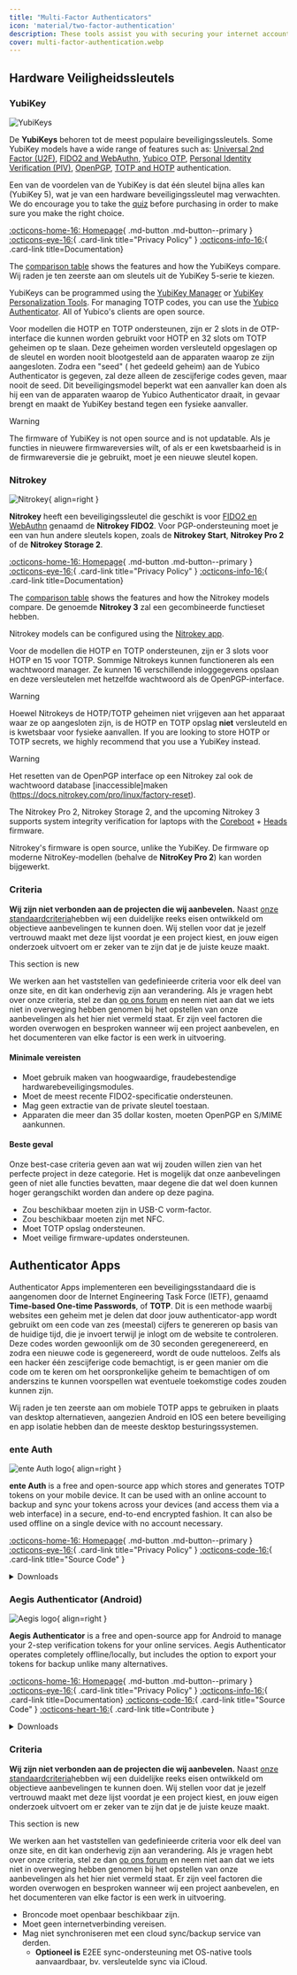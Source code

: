 ```yaml
---
title: "Multi-Factor Authenticators"
icon: 'material/two-factor-authentication'
description: These tools assist you with securing your internet accounts with Multi-Factor Authentication without sending your secrets to a third-party.
cover: multi-factor-authentication.webp
---
```


## Hardware Veiligheidssleutels

### YubiKey

<div class="admonition recommendation" markdown>

![YubiKeys](assets/img/multi-factor-authentication/yubikey.png)

De **YubiKeys** behoren tot de meest populaire beveiligingssleutels. Some YubiKey models have a wide range of features such as: [Universal 2nd Factor (U2F)](https://en.wikipedia.org/wiki/Universal_2nd_Factor), [FIDO2 and WebAuthn](basics/multi-factor-authentication.md#fido-fast-identity-online), [Yubico OTP](basics/multi-factor-authentication.md#yubico-otp), [Personal Identity Verification (PIV)](https://developers.yubico.com/PIV), [OpenPGP](https://developers.yubico.com/PGP), [TOTP and HOTP](https://developers.yubico.com/OATH) authentication.

Een van de voordelen van de YubiKey is dat één sleutel bijna alles kan (YubiKey 5), wat je van een hardware beveiligingssleutel mag verwachten. We do encourage you to take the [quiz](https://yubico.com/quiz) before purchasing in order to make sure you make the right choice.

[:octicons-home-16: Homepage](https://yubico.com){ .md-button .md-button--primary }
[:octicons-eye-16:](https://yubico.com/support/terms-conditions/privacy-notice){ .card-link title="Privacy Policy" }
[:octicons-info-16:](https://docs.yubico.com){ .card-link title=Documentation}

</details>

</div>

The [comparison table](https://yubico.com/store/compare) shows the features and how the YubiKeys compare. Wij raden je ten zeerste aan om sleutels uit de YubiKey 5-serie te kiezen.

YubiKeys can be programmed using the [YubiKey Manager](https://yubico.com/support/download/yubikey-manager) or [YubiKey Personalization Tools](https://yubico.com/support/download/yubikey-personalization-tools). For managing TOTP codes, you can use the [Yubico Authenticator](https://yubico.com/products/yubico-authenticator). All of Yubico's clients are open source.

Voor modellen die HOTP en TOTP ondersteunen, zijn er 2 slots in de OTP-interface die kunnen worden gebruikt voor HOTP en 32 slots om TOTP geheimen op te slaan. Deze geheimen worden versleuteld opgeslagen op de sleutel en worden nooit blootgesteld aan de apparaten waarop ze zijn aangesloten. Zodra een "seed" ( het gedeeld geheim) aan de Yubico Authenticator is gegeven, zal deze alleen de zescijferige codes geven, maar nooit de seed. Dit beveiligingsmodel beperkt wat een aanvaller kan doen als hij een van de apparaten waarop de Yubico Authenticator draait, in gevaar brengt en maakt de YubiKey bestand tegen een fysieke aanvaller.

<div class="admonition warning" markdown>
<p class="admonition-title">Warning</p>

The firmware of YubiKey is not open source and is not updatable. Als je functies in nieuwere firmwareversies wilt, of als er een kwetsbaarheid is in de firmwareversie die je gebruikt, moet je een nieuwe sleutel kopen.

</div>

### Nitrokey

<div class="admonition recommendation" markdown>

![Nitrokey](assets/img/multi-factor-authentication/nitrokey.jpg){ align=right }

**Nitrokey** heeft een beveiligingssleutel die geschikt is voor [FIDO2 en WebAuthn](basics/multi-factor-authentication.md#fido-fast-identity-online) genaamd de **Nitrokey FIDO2**. Voor PGP-ondersteuning moet je een van hun andere sleutels kopen, zoals de **Nitrokey Start**, **Nitrokey Pro 2** of de **Nitrokey Storage 2**.

[:octicons-home-16: Homepage](https://nitrokey.com){ .md-button .md-button--primary }
[:octicons-eye-16:](https://nitrokey.com/data-privacy-policy){ .card-link title="Privacy Policy" }
[:octicons-info-16:](https://docs.nitrokey.com){ .card-link title=Documentation}

</details>

</div>

The [comparison table](https://nitrokey.com/#comparison) shows the features and how the Nitrokey models compare. De genoemde **Nitrokey 3** zal een gecombineerde functieset hebben.

Nitrokey models can be configured using the [Nitrokey app](https://nitrokey.com/download).

Voor de modellen die HOTP en TOTP ondersteunen, zijn er 3 slots voor HOTP en 15 voor TOTP. Sommige Nitrokeys kunnen functioneren als een wachtwoord manager. Ze kunnen 16 verschillende inloggegevens opslaan en deze versleutelen met hetzelfde wachtwoord als de OpenPGP-interface.

<div class="admonition warning" markdown>
<p class="admonition-title">Warning</p>

Hoewel Nitrokeys de HOTP/TOTP geheimen niet vrijgeven aan het apparaat waar ze op aangesloten zijn, is de HOTP en TOTP opslag **niet** versleuteld en is kwetsbaar voor fysieke aanvallen. If you are looking to store HOTP or TOTP secrets, we highly recommend that you use a YubiKey instead.

</div>

<div class="admonition warning" markdown>
<p class="admonition-title">Warning</p>

Het resetten van de OpenPGP interface op een Nitrokey zal ook de wachtwoord database [inaccessible]maken (https://docs.nitrokey.com/pro/linux/factory-reset).

</div>

The Nitrokey Pro 2, Nitrokey Storage 2, and the upcoming Nitrokey 3 supports system integrity verification for laptops with the [Coreboot](https://coreboot.org) + [Heads](https://osresearch.net) firmware.

Nitrokey's firmware is open source, unlike the YubiKey. De firmware op moderne NitroKey-modellen (behalve de **NitroKey Pro 2**) kan worden bijgewerkt.

### Criteria

**Wij zijn niet verbonden aan de projecten die wij aanbevelen.** Naast [onze standaardcriteria](about/criteria.md)hebben wij een duidelijke reeks eisen ontwikkeld om objectieve aanbevelingen te kunnen doen. Wij stellen voor dat je jezelf vertrouwd maakt met deze lijst voordat je een project kiest, en jouw eigen onderzoek uitvoert om er zeker van te zijn dat je de juiste keuze maakt.

<div class="admonition example" markdown>
<p class="admonition-title">This section is new</p>

We werken aan het vaststellen van gedefinieerde criteria voor elk deel van onze site, en dit kan onderhevig zijn aan verandering. Als je vragen hebt over onze criteria, stel ze dan [op ons forum](https://discuss.privacyguides.net/latest) en neem niet aan dat we iets niet in overweging hebben genomen bij het opstellen van onze aanbevelingen als het hier niet vermeld staat. Er zijn veel factoren die worden overwogen en besproken wanneer wij een project aanbevelen, en het documenteren van elke factor is een werk in uitvoering.

</div>

#### Minimale vereisten

- Moet gebruik maken van hoogwaardige, fraudebestendige hardwarebeveiligingsmodules.
- Moet de meest recente FIDO2-specificatie ondersteunen.
- Mag geen extractie van de private sleutel toestaan.
- Apparaten die meer dan 35 dollar kosten, moeten OpenPGP en S/MIME aankunnen.

#### Beste geval

Onze best-case criteria geven aan wat wij zouden willen zien van het perfecte project in deze categorie. Het is mogelijk dat onze aanbevelingen geen of niet alle functies bevatten, maar degene die dat wel doen kunnen hoger gerangschikt worden dan andere op deze pagina.

- Zou beschikbaar moeten zijn in USB-C vorm-factor.
- Zou beschikbaar moeten zijn met NFC.
- Moet TOTP opslag ondersteunen.
- Moet veilige firmware-updates ondersteunen.

## Authenticator Apps

Authenticator Apps implementeren een beveiligingsstandaard die is aangenomen door de Internet Engineering Task Force (IETF), genaamd **Time-based One-time Passwords**, of **TOTP**. Dit is een methode waarbij websites een geheim met je delen dat door jouw authenticator-app wordt gebruikt om een code van zes (meestal) cijfers te genereren op basis van de huidige tijd, die je invoert terwijl je inlogt om de website te controleren. Deze codes worden gewoonlijk om de 30 seconden geregenereerd, en zodra een nieuwe code is gegenereerd, wordt de oude nutteloos. Zelfs als een hacker één zescijferige code bemachtigt, is er geen manier om die code om te keren om het oorspronkelijke geheim te bemachtigen of om anderszins te kunnen voorspellen wat eventuele toekomstige codes zouden kunnen zijn.

Wij raden je ten zeerste aan om mobiele TOTP apps te gebruiken in plaats van desktop alternatieven, aangezien Android en IOS een betere beveiliging en app isolatie hebben dan de meeste desktop besturingssystemen.

### ente Auth

<div class="admonition recommendation" markdown>

![ente Auth logo](assets/img/multi-factor-authentication/ente-auth.png){ align=right }

**ente Auth** is a free and open-source app which stores and generates TOTP tokens on your mobile device. It can be used with an online account to backup and sync your tokens across your devices (and access them via a web interface) in a secure, end-to-end encrypted fashion. It can also be used offline on a single device with no account necessary.

[:octicons-home-16: Homepage](https://ente.io/auth){ .md-button .md-button--primary }
[:octicons-eye-16:](https://ente.io/privacy){ .card-link title="Privacy Policy" }
[:octicons-code-16:](https://github.com/ente-io/auth){ .card-link title="Source Code" }

<details class="downloads" markdown>
<summary>Downloads</summary>

- [:simple-googleplay: Google Play](https://play.google.com/store/apps/details?id=io.ente.auth)
- [:simple-appstore: App Store](https://apps.apple.com/app/id6444121398)
- [:simple-github: GitHub](https://github.com/ente-io/ente/releases)
- [:octicons-globe-16: Web](https://auth.ente.io)

</details>

</div>

### Aegis Authenticator (Android)

<div class="admonition recommendation" markdown>

![Aegis logo](assets/img/multi-factor-authentication/aegis.png){ align=right }

**Aegis Authenticator** is a free and open-source app for Android to manage your 2-step verification tokens for your online services. Aegis Authenticator operates completely offline/locally, but includes the option to export your tokens for backup unlike many alternatives.

[:octicons-home-16: Homepage](https://getaegis.app){ .md-button .md-button--primary }
[:octicons-eye-16:](https://getaegis.app/aegis/privacy.html){ .card-link title="Privacy Policy" }
[:octicons-info-16:](https://github.com/beemdevelopment/Aegis/wiki){ .card-link title=Documentation}
[:octicons-code-16:](https://github.com/beemdevelopment/Aegis){ .card-link title="Source Code" }
[:octicons-heart-16:](https://buymeacoffee.com/beemdevelopment){ .card-link title=Contribute }

<details class="downloads" markdown>
<summary>Downloads</summary>

- [:simple-googleplay: Google Play](https://play.google.com/store/apps/details?id=com.beemdevelopment.aegis)
- [:simple-github: GitHub](https://github.com/beemdevelopment/Aegis/releases)

</details>

</div>

### Criteria

**Wij zijn niet verbonden aan de projecten die wij aanbevelen.** Naast [onze standaardcriteria](about/criteria.md)hebben wij een duidelijke reeks eisen ontwikkeld om objectieve aanbevelingen te kunnen doen. Wij stellen voor dat je jezelf vertrouwd maakt met deze lijst voordat je een project kiest, en jouw eigen onderzoek uitvoert om er zeker van te zijn dat je de juiste keuze maakt.

<div class="admonition example" markdown>
<p class="admonition-title">This section is new</p>

We werken aan het vaststellen van gedefinieerde criteria voor elk deel van onze site, en dit kan onderhevig zijn aan verandering. Als je vragen hebt over onze criteria, stel ze dan [op ons forum](https://discuss.privacyguides.net/latest) en neem niet aan dat we iets niet in overweging hebben genomen bij het opstellen van onze aanbevelingen als het hier niet vermeld staat. Er zijn veel factoren die worden overwogen en besproken wanneer wij een project aanbevelen, en het documenteren van elke factor is een werk in uitvoering.

</div>

- Broncode moet openbaar beschikbaar zijn.
- Moet geen internetverbinding vereisen.
- Mag niet synchroniseren met een cloud sync/backup service van derden.
    - **Optioneel is** E2EE sync-ondersteuning met OS-native tools aanvaardbaar, bv. versleutelde sync via iCloud.
